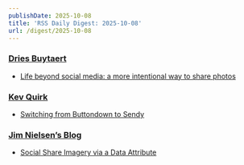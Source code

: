 ```yaml
---
publishDate: 2025-10-08
title: 'RSS Daily Digest: 2025-10-08'
url: /digest/2025-10-08
---
```


### [Dries Buytaert](https://dri.es/)

  * [Life beyond social media: a more intentional way to share photos](https://dri.es/life-beyond-social-media-a-more-intentional-way-to-share-photos)
  
### [Kev Quirk](https://kevquirk.com/)

  * [Switching from Buttondown to Sendy](https://kevquirk.com/blog/switching-from-buttondown-to-sendy/)
  
### [Jim Nielsen’s Blog](https://blog.jim-nielsen.com/)

  * [Social Share Imagery via a Data Attribute](https://blog.jim-nielsen.com/2025/og-images-via-data-attributes/)
  
